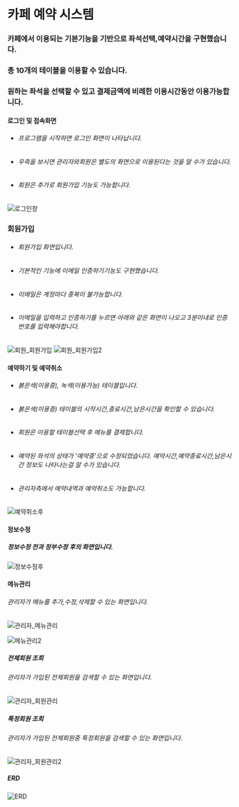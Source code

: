 # 카페 예약 시스템

### 카페에서 이용되는 기본기능을 기반으로 좌석선택,예약시간을 구현했습니다.
### 총 10개의 테이블을 이용할 수 있습니다.
### 원하는 좌석을 선택할 수 있고 결제금액에 비례한 이용시간동안 이용가능합니다.

#### 로그인 및 접속화면
*  ###### 프로그램을 시작하면 로그인 화면이 나타납니다. 
*  ###### 우측을 보시면 관리자와회원은 별도의 화면으로 이용된다는 것을 알 수가 있습니다.
*  ###### 회원은 추가로 회원가입 기능도 가능합니다.
![로그인창](https://user-images.githubusercontent.com/49363880/103593222-90bcfe80-4f38-11eb-97de-e804ac4680b2.JPG)

### 회원가입
*  ###### 회원가입 화면입니다.
*  ###### 기본적인 기능에 이메일 인증하기기능도 구현했습니다.
*  ###### 이메일은 계정마다 중복이 불가능합니다.
*  ###### 이메일을 입력하고 인증하기를 누르면 아래와 같은 화면이 나오고 3분이내로 인증번호를 입력해야합니다.
![회원_회원가입](https://user-images.githubusercontent.com/49363880/103505895-c4e3e100-4e9e-11eb-9837-5c1112560bc9.jpg)
![회원_회원가입2](https://user-images.githubusercontent.com/49363880/103505902-c6ada480-4e9e-11eb-9b86-b1f3a7ff422c.jpg)



#### 예약하기 및 예약취소
*  ###### 붉은색(이용중), 녹색(이용가능) 테이블입니다. 
*  ###### 붉은색(이용중) 테이블의 시작시간,종료시간,남은시간을 확인할 수 있습니다.
*  ###### 회원은  이용할 테이블선택 후 메뉴를 결제합니다.
*  ###### 예약된 좌석의 상태가 '예약중'으로 수정되었습니다.  예약시간,예약종료시간,남은시간 정보도 나타나는걸 알 수가 있습니다.
*  ###### 관리자측에서 예약내역과 예약취소도 가능합니다.


![예약취소후](https://user-images.githubusercontent.com/49363880/103598620-68d49780-4f46-11eb-9a9d-d5f8cdf76b34.jpg)

#### 정보수정
##### 정보수정 전과 정부수정 후의 화면입니다.
![정보수정후](https://user-images.githubusercontent.com/49363880/103599465-89055600-4f48-11eb-9bf8-b4944f706407.JPG)


#### 메뉴관리
###### 관리자가 메뉴를 추가,수정,삭제할 수 있는 화면입니다.

![관리자_메뉴관리](https://user-images.githubusercontent.com/49363880/103504053-a8917580-4e99-11eb-882b-84a367da7737.jpg)

![메뉴관리2](https://user-images.githubusercontent.com/49363880/103595698-733f6300-4f3f-11eb-99db-15fe10563496.jpg)

##### 전체회원 조회
###### 관리자가 가입된 전체회원을 검색할 수 있는 화면입니다.
![관리자_회원관리](https://user-images.githubusercontent.com/49363880/103505900-c6ada480-4e9e-11eb-8328-3b6f71ff2b72.jpg)
##### 특정회원 조회
###### 관리자가 가입된 전체회원중 특정회원을 검색할 수 있는 화면입니다.
![관리자_회원관리2](https://user-images.githubusercontent.com/49363880/103505899-c6150e00-4e9e-11eb-9ebe-d4dac61ed312.jpg)


##### ERD
![ERD](https://user-images.githubusercontent.com/49363880/103601697-8fe29780-4f4d-11eb-9305-a79b6d3b5059.jpg)

